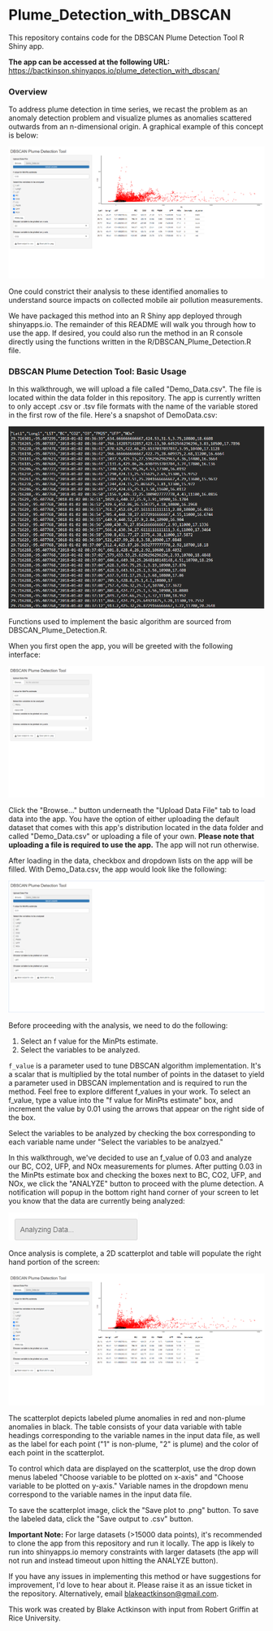 # Plume_Detection_with_DBSCAN

This repository contains code for the DBSCAN Plume Detection Tool R Shiny app.

**The app can be accessed at the following URL:** https://bactkinson.shinyapps.io/plume_detection_with_dbscan/

### Overview
To address plume detection in time series, we recast the problem as an anomaly detection problem and visualize plumes as anomalies scattered outwards from an n-dimensional origin. A graphical example of this concept is below:

![App_Post_Analysis_Example](/Misc/App_Post_Analysis_Example.png)

One could constrict their analysis to these identified anomalies to understand source impacts on collected mobile air pollution measurements.

We have packaged this method into an R Shiny app deployed through shinyapps.io. The remainder of this README will walk you through how to use the app. If desired, you could also run the method in an R console directly using the functions written in the R/DBSCAN_Plume_Detection.R file.

### DBSCAN Plume Detection Tool: Basic Usage
In this walkthrough, we will upload a file called "Demo_Data.csv". The file is located within the data folder in this repository. The app is currently written to only accept .csv or .tsv file formats with the name of the variable stored in the first row of the file. Here's a snapshot of DemoData.csv:

![File_Example](/Misc/File_Example.png)

Functions used to implement the basic algorithm are sourced from DBSCAN_Plume_Detection.R. 

When you first open the app, you will be greeted with the following interface:

![App_Start_Example](/Misc/App_Start_Example.png)

Click the "Browse..." button underneath the "Upload Data File" tab to load data into the app. You have the option of either uploading the default dataset that comes with this app's distribution located in the data folder and called "Demo_Data.csv" or uploading a file of your own. **Please note that uploading a file is required to use the app.** The app will not run otherwise.

After loading in the data, checkbox and dropdown lists on the app will be filled. With Demo_Data.csv, the app would look like the following:

![App_Before_Analysis_Example](/Misc/App_Before_Analysis_Example.png)

Before proceeding with the analysis, we need to do the following:

1. Select an f value for the MinPts estimate.
2. Select the variables to be analyzed.

`f_value` is a parameter used to tune DBSCAN algorithm implementation. It's a scalar that is multiplied by the total number of points in the dataset to yield a parameter used in DBSCAN implementation and is required to run the method. Feel free to explore different f_values in your work. To select an f_value, type a value into the "f value for MinPts estimate" box, and increment the value by 0.01 using the arrows that appear on the right side of the box.

Select the variables to be analyzed by checking the box corresponding to each variable name under "Select the variables to be analzyed."

In this walkthrough, we've decided to use an f_value of 0.03 and analyze our BC, CO2, UFP, and NOx measurements for plumes. After putting 0.03 in the MinPts estimate box and checking the boxes next to BC, CO2, UFP, and NOx, we click the "ANALYZE" button to proceed with the plume detection. A notification will popup in the bottom right hand corner of your screen to let you know that the data are currently being analyzed:

![Analyzing_Data_Note](/Misc/Analyzing_Data_Note.png)

Once analysis is complete, a 2D scatterplot and table will populate the right hand portion of the screen:

![App_Post_Analysis_Example](/Misc/App_Post_Analysis_Example.png)

The scatterplot depicts labeled plume anomalies in red and non-plume anomalies in black. The table consists of your data variable with table headings corresponding to the variable names in the input data file, as well as the label for each point ("1" is non-plume, "2" is plume) and the color of each point in the scatterplot.

To control which data are displayed on the scatterplot, use the drop down menus labeled "Choose variable to be plotted on x-axis" and "Choose variable to be plotted on y-axis." Variable names in the dropdown menu correspond to the variable names in the input data file.

To save the scatterplot image, click the "Save plot to .png" button. To save the labeled data, click the "Save output to .csv" button.

**Important Note:** For large datasets (>15000 data points), it's recommended to clone the app from this repository and run it locally. The app is likely to run into shinyapps.io memory constraints with larger datasets (the app will not run and instead timeout  upon hitting the ANALYZE button).

If you have any issues in implementing this method or have suggestions for improvement, I'd love to hear about it. Please raise it as an issue ticket in the repository. Alternatively, email blakeactkinson@gmail.com.

This work was created by Blake Actkinson with input from Robert Griffin at Rice University.



